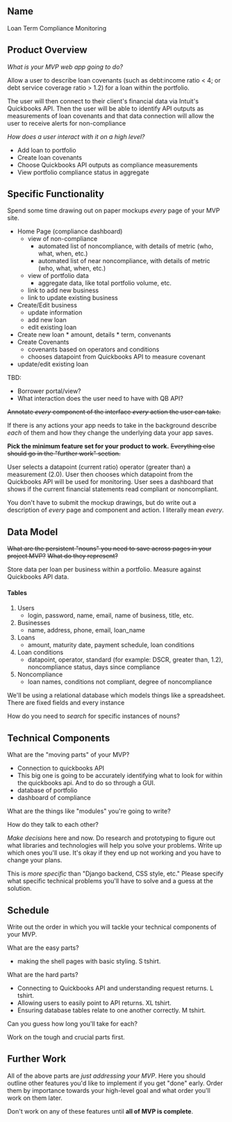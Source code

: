 ## Name

Loan Term Compliance Monitoring

## Product Overview

*What is your MVP web app going to do?*

Allow a user to describe loan covenants (such as debt:income ratio < 4;
or debt service coverage ratio > 1.2) for a loan within the portfolio.

The user will then connect to their client's financial data via Intuit's Quickbooks API.
Then the user will be able to identify API outputs as measurements of loan covenants and
that data connection will allow the user to receive alerts for non-compliance


*How does a user interact with it on a high level?*

* Add loan to portfolio
* Create loan covenants
* Choose Quickbooks API outputs as compliance measurements
* View portfolio compliance status in aggregate


## Specific Functionality

Spend some time drawing out on paper mockups _every_ page of your MVP site.

* Home Page (compliance dashboard)
  * view of non-compliance
    * automated list of noncompliance, with details of metric (who, what, when, etc.)
    * automated list of near noncompliance, with details of metric (who, what, when, etc.)
  * view of portfolio data
    * aggregate data, like total portfolio volume, etc.
  * link to add new business
  * link to update existing business
* Create/Edit business
  * update information
  * add new loan
  * edit existing loan
* Create new loan
      * amount, details
      * term, convenants
 * Create Covenants
   * covenants based on operators and conditions
   * chooses datapoint from Quickbooks API to measure covenant
 * update/edit existing loan

TBD:
* Borrower portal/view?
* What interaction does the user need to have with QB API?

~~Annotate _every_ component of the interface _every_ action the user can take.~~

If there is any actions your app needs to take in the background describe _each_ of them and how they change the underlying data your app saves.

**Pick the minimum feature set for your product to work.**
~~Everything else should go in the "further work" section.~~

User selects a datapoint (current ratio) operator (greater than) a measurement (2.0).
User then chooses which datapoint from the Quickbooks API will be used for monitoring.
User sees a dashboard that shows if the current financial statements read compliant or noncompliant.


You don't have to submit the mockup drawings, but do write out a description of _every_ page and component and action.
I literally mean _every_.

## Data Model

~~What are the persistent "nouns" you need to save across pages in your project MVP?~~
~~What do they represent?~~

Store data per loan per business within a portfolio.
Measure against Quickbooks API data.

#### Tables
1. Users
   * login, password, name, email, name of business, title, etc.
2. Businesses
   * name, address, phone, email, loan_name
3. Loans
   * amount, maturity date, payment schedule, loan conditions
4. Loan conditions
   * datapoint, operator, standard (for example: DSCR, greater than, 1.2), noncompliance status, days since compliance
5. Noncompliance
   * loan names, conditions not compliant, degree of noncompliance

We'll be using a relational database which models things like a spreadsheet.
There are fixed fields and every instance

How do you need to _search_ for specific instances of nouns?

## Technical Components

What are the "moving parts" of your MVP?


*  Connection to quickbooks API
*  This big one is going to be accurately identifying what to look for within the quickbooks api.  And to do so through a GUI.
*  database of portfolio
*  dashboard of compliance

What are the things like "modules" you're going to write?



How do they talk to each other?

_Make decisions_ here and now.
Do research and prototyping to figure out what libraries and technologies will help you solve your problems.
Write up which ones you'll use.
It's okay if they end up not working and you have to change your plans.

This is _more specific_ than "Django backend, CSS style, etc."
Please specify what specific technical problems you'll have to solve and a guess at the solution.

## Schedule

Write out the order in which you will tackle your technical components of your MVP.

What are the easy parts?
*  making the shell pages with basic styling. S tshirt.

What are the hard parts?
*  Connecting to Quickbooks API and understanding request returns. L tshirt.
*  Allowing users to easily point to API returns. XL tshirt.
*  Ensuring database tables relate to one another correctly. M tshirt.


Can you guess how long you'll take for each?

Work on the tough and crucial parts first.

## Further Work

All of the above parts are _just addressing your MVP_.
Here you should outline other features you'd like to implement if you get "done" early.
Order them by importance towards your high-level goal and what order you'll work on them later.

Don't work on any of these features until **all of MVP is complete**.